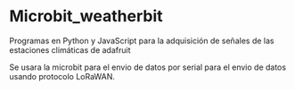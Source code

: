 # Microbit_weatherbit
Programas en Python y JavaScript para la adquisición de señales de las estaciones climáticas de adafruit

Se usara la microbit para el envio de datos por serial para el envio de datos usando protocolo LoRaWAN.
